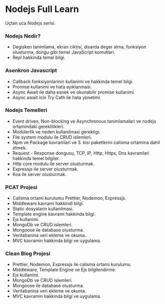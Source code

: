 # Nodejs Full Learn
Uçtan uca Nodejs serisi.

### Nodejs Nedir?
  - Degisken tanimlama, ekran ciktisi, disarda deger alma, fonksiyon olusturma, dongu gibi temel JavaScript komutlari.
  - Repl hakkinda temel bilgi.
### Asenkron Javascript
  - Callback fonksiyonlarinin kullanimi ve hakkinda temel bilgi.
  - Promise kullanimi ve hata ayiklanmasi.
  - Async Await ile daha esnek ve okunabilir promise kullanimi.
  - Async await icin Try Cath ile hata yönetimi.
### Nodejs Temelleri
  - Event driven, Non-blocking ve Asynchronous tanimlamalari ve nodejs ortamindaki gereklilikleri.
  - Modülerlik ve neden kullanilmasi gerektigi.
  - File system modulu ile CRUD islemleri.
  - Npm ve Package kavramlari ve 3. kisi paketlerini calisma ortamina dahil etmek.
  - Request - Response dongusu, TCP, IP, Http, Https, Dns kavramlari hakkinda temel bilgiler.
  - Http core modulu ile server olusturmak.
  - Expressjs ile server olusturmak.
  - Koa ile server olusturmak.
### PCAT Projesi
  - Calisma ortami kurulumu Prettier, Nodemon, Expressjs.
  - Middleware kavrami hakkindi bilgi.
  - Static dosyalarin kullanilmasi.
  - Template engine kavrami hakkinda bilgi.
  - Ejs kullanimi.
  - MongoDb ve CRUD islemleri.
  - Mongoose ile database olusturma.
  - Veritabanina veri ekleme ve okuma.
  - MVC kavramin hakkinda bilgi ve uygulama.
### Clean Blog Projesi
  - Prettier, Nodemon, Expressjs ile calisma ortami kurulumu.
  - Middleware, Template Engine ve Ejs bilgilendirme.
  - Ejs kullanimi.
  - MongoDb ve CRUD islemleri.
  - Mongoose ile database olusturma.
  - Veritabanina veri ekleme ve okuma.
  - MVC kavramin hakkinda bilgi ve uygulama.

